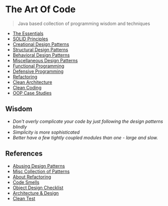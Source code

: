 # The Art Of Code

> Java based collection of programming wisdom and techniques

- [The Essentials](./design-pattern-essentials)
- [SOLID Principles](./solid-design-principles)
- [Creational Design Patterns](./creational-design-patterns)
- [Structural Design Patterns](./structural-design-patterns)
- [Behavioral Design Patterns](./behavorial-design-patterns)
- [Miscellaneous Design Patterns](./misc-design-patterns)
- [Functional Programming](./functional-patterns)
- [Defensive Programming](./defensive-principles)
- [Refactoring](./refactoring)
- [Clean Architecture](./clean-architecture)
- [Clean Coding](./clean-coding)
- [OOP Case Studies](./oop-case-studies)

## Wisdom

- _Don't overly complicate your code by just following the design patterns blindly_
- _Simplicity is more sophisticated_
- _Better have a few tightly coupled modules than one - large and slow._

## References

- [Abusing Design Patterns](http://blog.mynameismosh.com/productivity/dont-misuse-design-patterns/)
- [Misc Collection of Patterns](https://github.com/iluwatar/java-design-patterns)
- [About Refactoring](https://refactoring.pl/)
- [Code Smells](https://maximilianocontieri.com/series/code-smells)
- [Object Design Checklist](https://maximilianocontieri.com/object-design-checklist)
- [Architecture & Design](https://www.developer.com/design/)
- [Clean Test](https://mariocervera.com/)
